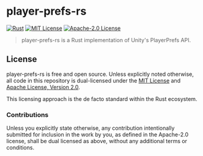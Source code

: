 # player-prefs-rs

[![Rust](https://github.com/subtalegames/player-prefs/actions/workflows/rust.yml/badge.svg)][gh-workflow]
[![MIT License](https://img.shields.io/badge/license-MIT-brightgreen)][mit]
[![Apache-2.0 License](https://img.shields.io/badge/license-Apache--2.0-brightgreen)][apache]

> player-prefs-rs is a Rust implementation of Unity's PlayerPrefs API.

## License

player-prefs-rs is free and open source. Unless explicitly noted otherwise, all code in this repository is dual-licensed under the [MIT License][mit] and [Apache License, Version 2.0][apache].

This licensing approach is the de facto standard within the Rust ecosystem.

### Contributions

Unless you explicitly state otherwise, any contribution intentionally submitted for inclusion in the work by you, as defined in the Apache-2.0 license, shall be dual licensed as above, without any additional terms or conditions.

[gh-workflow]: https://github.com/subtalegames/player-prefs/actions/workflows/rust.yml
[mit]: LICENSE-MIT
[apache]: LICENSE-APACHE
